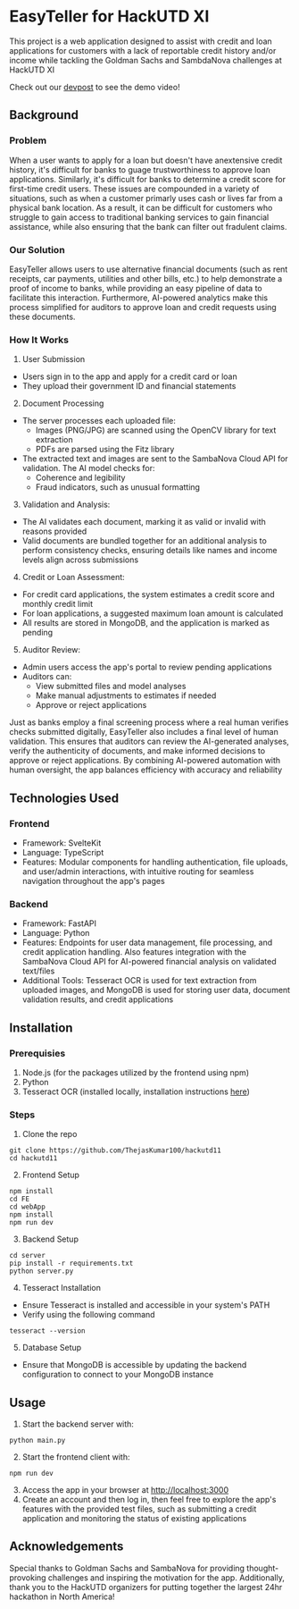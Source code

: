 # EasyTeller for HackUTD XI

This project is a web application designed to assist with credit and loan applications for customers with a lack of reportable credit history and/or income while tackling the Goldman Sachs and SambdaNova challenges at HackUTD XI

Check out our [devpost](https://devpost.com/software/bankstep?ref_content=my-projects-tab&ref_feature=my_projects) to see the demo video!

## Background

### Problem

When a user wants to apply for a loan but doesn't have anextensive credit history, it's difficult for banks to guage trustworthiness to approve loan applications. Similarly, it's difficult for banks to determine a credit score for first-time credit users. These issues are compounded in a variety of situations, such as when a customer primarly uses cash or lives far from a physical bank location. As a result, it can be difficult for customers who struggle to gain access to traditional banking services to gain financial assistance, while also ensuring that the bank can filter out fradulent claims.

### Our Solution

EasyTeller allows users to use alternative financial documents (such as rent receipts, car payments, utilities and other bills, etc.) to help demonstrate a proof of income to banks, while providing an easy pipeline of data to facilitate this interaction. Furthermore, AI-powered analytics make this process simplified for auditors to approve loan and credit requests using these documents.

### How It Works

1. User Submission

- Users sign in to the app and apply for a credit card or loan
- They upload their government ID and financial statements

2. Document Processing

- The server processes each uploaded file:
  - Images (PNG/JPG) are scanned using the OpenCV library for text extraction
  - PDFs are parsed using the Fitz library
- The extracted text and images are sent to the SambaNova Cloud API for validation. The AI model checks for:
  - Coherence and legibility
  - Fraud indicators, such as unusual formatting

3. Validation and Analysis:

- The AI validates each document, marking it as valid or invalid with reasons provided
- Valid documents are bundled together for an additional analysis to perform consistency checks, ensuring details like names and income levels align across submissions

4. Credit or Loan Assessment:

- For credit card applications, the system estimates a credit score and monthly credit limit
- For loan applications, a suggested maximum loan amount is calculated
- All results are stored in MongoDB, and the application is marked as pending

5. Auditor Review:

- Admin users access the app's portal to review pending applications
- Auditors can:
  - View submitted files and model analyses
  - Make manual adjustments to estimates if needed
  - Approve or reject applications

Just as banks employ a final screening process where a real human verifies checks submitted digitally, EasyTeller also includes a final level of human validation. This ensures that auditors can review the AI-generated analyses, verify the authenticity of documents, and make informed decisions to approve or reject applications. By combining AI-powered automation with human oversight, the app balances efficiency with accuracy and reliability

## Technologies Used

### Frontend

- Framework: SvelteKit
- Language: TypeScript
- Features: Modular components for handling authentication, file uploads, and user/admin interactions, with intuitive routing for seamless navigation throughout the app's pages

### Backend

- Framework: FastAPI
- Language: Python
- Features: Endpoints for user data management, file processing, and credit application handling. Also features integration with the SambaNova Cloud API for AI-powered financial analysis on validated text/files
- Additional Tools: Tesseract OCR is used for text extraction from uploaded images, and MongoDB is used for storing user data, document validation results, and credit applications

## Installation

### Prerequisies

1. Node.js (for the packages utilized by the frontend using npm)
2. Python
3. Tesseract OCR (installed locally, installation instructions [here](https://github.com/tesseract-ocr/tesseract#installation))

### Steps

1. Clone the repo

```
git clone https://github.com/ThejasKumar100/hackutd11
cd hackutd11
```

2. Frontend Setup

```
npm install
cd FE
cd webApp
npm install
npm run dev
```

3. Backend Setup

```
cd server
pip install -r requirements.txt
python server.py
```

4. Tesseract Installation

- Ensure Tesseract is installed and accessible in your system's PATH
- Verify using the following command

```
tesseract --version
```

5. Database Setup

- Ensure that MongoDB is accessible by updating the backend configuration to connect to your MongoDB instance

## Usage

1. Start the backend server with:

```
python main.py
```

2. Start the frontend client with:

```
npm run dev
```

3. Access the app in your browser at [http://localhost:3000](http://localhost:3000)
4. Create an account and then log in, then feel free to explore the app's features with the provided test files, such as submitting a credit application and monitoring the status of existing applications

## Acknowledgements

Special thanks to Goldman Sachs and SambaNova for providing thought-provoking challenges and inspiring the motivation for the app. Additionally, thank you to the HackUTD organizers for putting together the largest 24hr hackathon in North America!
